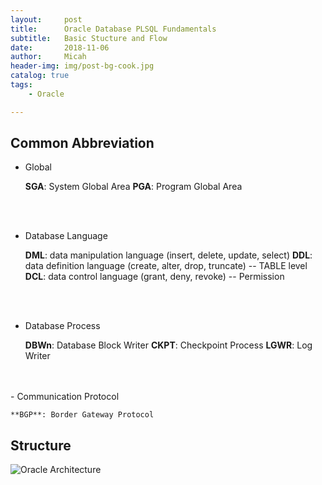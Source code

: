 ```yaml
---
layout:     post
title:      Oracle Database PLSQL Fundamentals
subtitle:   Basic Stucture and Flow 
date:       2018-11-06
author:     Micah
header-img: img/post-bg-cook.jpg
catalog: true
tags:
    - Oracle

---
```


## Common Abbreviation

- Global
	
	**SGA**: System Global Area
	**PGA**: Program Global Area

<br/>
<br/>

- Database Language
	
	**DML**: data manipulation language (insert, delete, update, select)
	**DDL**: data definition language (create, alter, drop, truncate) -- TABLE level
	**DCL**: data control language (grant, deny, revoke) -- Permission

<br/>
<br/>

- Database Process

	**DBWn**: Database Block Writer
	**CKPT**: Checkpoint Process
    **LGWR**: Log Writer

<br/>
<br/>
- Communication Protocol

	**BGP**: Border Gateway Protocol
 

## Structure


![Oracle Architecture](https://www.siue.edu/~dbock/cmis565/module1-architecture_files/image004.jpg)












